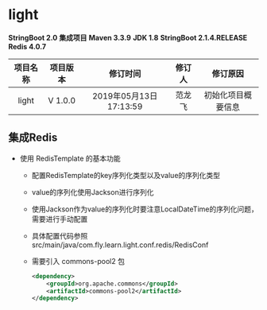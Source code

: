 # light

**StringBoot 2.0 集成项目**
**Maven 3.3.9**
**JDK 1.8**
**StringBoot 2.1.4.RELEASE**
**Redis 4.0.7**

| 项目名称 | 项目版本 | 修订时间 | 修订人 | 修订原因 |
|:------:| :------: | :------: | :------: | :------: |
| light | V 1.0.0 | 2019年05月13日17:13:59 | 范龙飞 | 初始化项目概要信息 |

## 集成Redis

* 使用 RedisTemplate 的基本功能
    
    * 配置RedisTemplate的key序列化类型以及value的序列化类型
    
    * value的序列化使用Jackson进行序列化
    
    * 使用Jackson作为value的序列化时要注意LocalDateTime的序列化问题，需要进行手动配置
    
    * 具体配置代码参照 src/main/java/com.fly.learn.light.conf.redis/RedisConf 
    
    * 需要引入 commons-pool2 包
        ```xml
        <dependency>
            <groupId>org.apache.commons</groupId>
            <artifactId>commons-pool2</artifactId>
        </dependency>
        ```